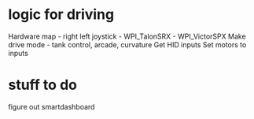 # logic for driving
Hardware map - right left joystick - WPI_TalonSRX - WPI_VictorSPX
Make drive mode - tank control, arcade, curvature
Get HID inputs
Set motors to inputs

# stuff to do
figure out smartdashboard
